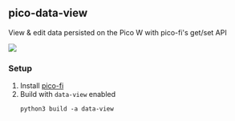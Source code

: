 ## pico-data-view

View & edit data persisted on the Pico W with pico-fi's get/set API

![](https://freshman.dev/api/file/public-data-view-1-mobile.png)

### Setup
1. Install [pico-fi](/README.md)
1. Build with `data-view` enabled
   ```
   python3 build -a data-view
   ```
